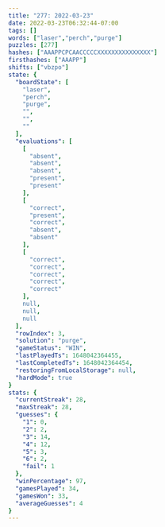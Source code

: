 ```yaml
---
title: "277: 2022-03-23"
date: 2022-03-23T06:32:44-07:00
tags: []
words: ["laser","perch","purge"]
puzzles: [277]
hashes: ["AAAPPCPCAACCCCCXXXXXXXXXXXXXXX"]
firsthashes: ["AAAPP"]
shifts: ["vbzpo"]
state: {
  "boardState": [
    "laser",
    "perch",
    "purge",
    "",
    "",
    ""
  ],
  "evaluations": [
    [
      "absent",
      "absent",
      "absent",
      "present",
      "present"
    ],
    [
      "correct",
      "present",
      "correct",
      "absent",
      "absent"
    ],
    [
      "correct",
      "correct",
      "correct",
      "correct",
      "correct"
    ],
    null,
    null,
    null
  ],
  "rowIndex": 3,
  "solution": "purge",
  "gameStatus": "WIN",
  "lastPlayedTs": 1648042364455,
  "lastCompletedTs": 1648042364454,
  "restoringFromLocalStorage": null,
  "hardMode": true
}
stats: {
  "currentStreak": 28,
  "maxStreak": 28,
  "guesses": {
    "1": 0,
    "2": 2,
    "3": 14,
    "4": 12,
    "5": 3,
    "6": 2,
    "fail": 1
  },
  "winPercentage": 97,
  "gamesPlayed": 34,
  "gamesWon": 33,
  "averageGuesses": 4
}
---
```


<!-- more -->
